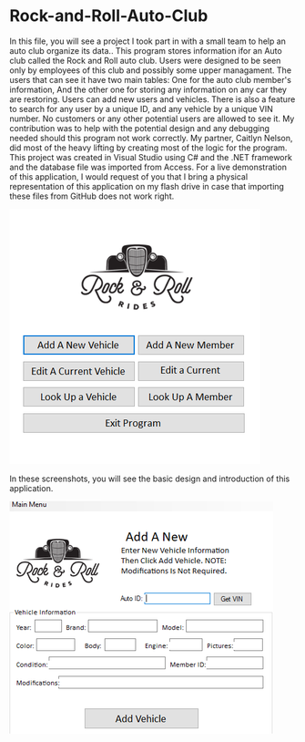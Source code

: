 # Rock-and-Roll-Auto-Club

In this file, you will see a project I took part in with a small team to help an auto club organize its data..
This program stores information ifor an Auto club called the Rock and Roll auto club. 
Users were designed to be seen only by employees of this club and possibly some upper managament. 
The users that can see it have two main tables: 
One for the auto club member's information,
And the other one for storing any information on any car they are restoring.
Users can add new users and vehicles.
There is also a feature to search for any user by a unique ID, and any vehicle by a unique VIN number.
No customers or any other potential users are allowed to see it.
My contribution was to help with the potential design and any debugging needed should this program not work correctly.
My partner, Caitlyn Nelson, did most of the heavy lifting by creating most of the logic for the program. 
This project was created in Visual Studio using C# and the .NET framework and the database file was imported from Access.
For a live demonstration of this application, I would request of you that I bring a physical representation of this application on my 
flash drive in case that importing these files from GitHub does not work right.


![](images/database_application.PNG)

In these screenshots, you will see the basic design and introduction of this application.


![](images/database_application1.PNG)


